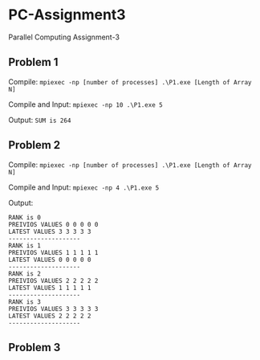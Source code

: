 # PC-Assignment3
Parallel Computing Assignment-3
## Problem 1
Compile: `mpiexec -np [number of processes] .\P1.exe [Length of Array N]`

Compile and Input: `mpiexec -np 10 .\P1.exe 5`

Output: `SUM is 264`

## Problem 2
Compile: `mpiexec -np [number of processes] .\P1.exe [Length of Array N]`

Compile and Input: `mpiexec -np 4 .\P1.exe 5`

Output: 
```
RANK is 0
PREIVIOS VALUES 0 0 0 0 0
LATEST VALUES 3 3 3 3 3
--------------------
RANK is 1
PREIVIOS VALUES 1 1 1 1 1
LATEST VALUES 0 0 0 0 0
--------------------
RANK is 2
PREIVIOS VALUES 2 2 2 2 2
LATEST VALUES 1 1 1 1 1
--------------------
RANK is 3
PREIVIOS VALUES 3 3 3 3 3
LATEST VALUES 2 2 2 2 2
--------------------
```
## Problem 3
